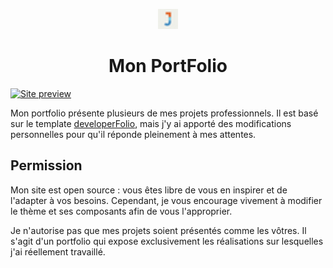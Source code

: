<p align="center">
  <img src="/public/favicon-32x32.png" width="32" alt="Logo" />
</p>
<h1 align="center">Mon PortFolio</h1>

[![Site preview](/public/site-preview.png)](https://www.jeremy-rousseau.github.io)

Mon portfolio présente plusieurs de mes projets professionnels. Il est basé sur le template [developerFolio](https://github.com/saadpasta/developerFolio), mais j'y ai apporté des modifications personnelles pour qu'il réponde pleinement à mes attentes.

## Permission
Mon site est open source : vous êtes libre de vous en inspirer et de l'adapter à vos besoins. Cependant, je vous encourage vivement à modifier le thème et ses composants afin de vous l'approprier.

Je n'autorise pas que mes projets soient présentés comme les vôtres. Il s'agit d'un portfolio qui expose exclusivement les réalisations sur lesquelles j'ai réellement travaillé.